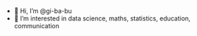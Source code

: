 - 👋 Hi, I’m @gi-ba-bu
- 👀 I’m interested in data science, maths, statistics, education, communication


<!---
gi-ba-bu/gi-ba-bu is a ✨ special ✨ repository because its `README.md` (this file) appears on your GitHub profile.
You can click the Preview link to take a look at your changes.
--->
